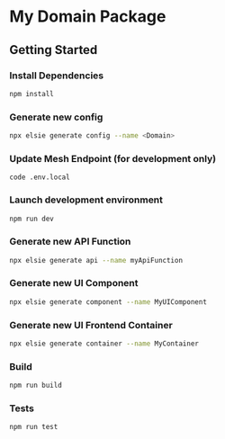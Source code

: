 # My Domain Package

## Getting Started

### Install Dependencies

```bash
npm install
```

### Generate new config

```bash
npx elsie generate config --name <Domain>
```

### Update Mesh Endpoint (for development only)

`code .env.local`

### Launch development environment

```bash
npm run dev
```

### Generate new API Function
```bash
npx elsie generate api --name myApiFunction
```

### Generate new UI Component
```bash
npx elsie generate component --name MyUIComponent
```

### Generate new UI Frontend Container
```bash
npx elsie generate container --name MyContainer
```

### Build

```bash
npm run build
```

### Tests

```bash
npm run test
```
